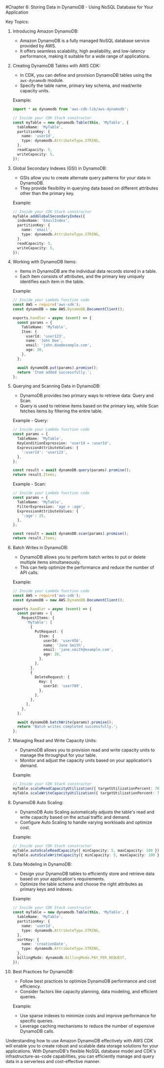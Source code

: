 #Chapter 6: Storing Data in DynamoDB - Using NoSQL Database for Your Application

Key Topics:

1. Introducing Amazon DynamoDB:
   - Amazon DynamoDB is a fully managed NoSQL database service provided by AWS.
   - It offers seamless scalability, high availability, and low-latency performance, making it suitable for a wide range of applications.

2. Creating DynamoDB Tables with AWS CDK:
   - In CDK, you can define and provision DynamoDB tables using the `aws-dynamodb` module.
   - Specify the table name, primary key schema, and read/write capacity units.

   Example:
   ```typescript
   import * as dynamodb from 'aws-cdk-lib/aws-dynamodb';

   // Inside your CDK Stack constructor
   const myTable = new dynamodb.Table(this, 'MyTable', {
     tableName: 'MyTable',
     partitionKey: {
       name: 'userId',
       type: dynamodb.AttributeType.STRING,
     },
     readCapacity: 5,
     writeCapacity: 5,
   });
   ```

3. Global Secondary Indexes (GSI) in DynamoDB:
   - GSIs allow you to create alternate query patterns for your data in DynamoDB.
   - They provide flexibility in querying data based on different attributes other than the primary key.

   Example:
   ```typescript
   // Inside your CDK Stack constructor
   myTable.addGlobalSecondaryIndex({
     indexName: 'EmailIndex',
     partitionKey: {
       name: 'email',
       type: dynamodb.AttributeType.STRING,
     },
     readCapacity: 5,
     writeCapacity: 5,
   });
   ```

4. Working with DynamoDB Items:
   - Items in DynamoDB are the individual data records stored in a table.
   - Each item consists of attributes, and the primary key uniquely identifies each item in the table.

   Example:
   ```typescript
   // Inside your Lambda function code
   const AWS = require('aws-sdk');
   const dynamoDB = new AWS.DynamoDB.DocumentClient();

   exports.handler = async (event) => {
     const params = {
       TableName: 'MyTable',
       Item: {
         userId: 'user123',
         name: 'John Doe',
         email: 'john.doe@example.com',
         age: 30,
       },
     };

     await dynamoDB.put(params).promise();
     return 'Item added successfully.';
   };
   ```

5. Querying and Scanning Data in DynamoDB:
   - DynamoDB provides two primary ways to retrieve data: Query and Scan.
   - Query is used to retrieve items based on the primary key, while Scan fetches items by filtering the entire table.

   Example - Query:
   ```typescript
   // Inside your Lambda function code
   const params = {
     TableName: 'MyTable',
     KeyConditionExpression: 'userId = :userId',
     ExpressionAttributeValues: {
       ':userId': 'user123',
     },
   };

   const result = await dynamoDB.query(params).promise();
   return result.Items;
   ```

   Example - Scan:
   ```typescript
   // Inside your Lambda function code
   const params = {
     TableName: 'MyTable',
     FilterExpression: 'age > :age',
     ExpressionAttributeValues: {
       ':age': 25,
     },
   };

   const result = await dynamoDB.scan(params).promise();
   return result.Items;
   ```

6. Batch Writes in DynamoDB:
   - DynamoDB allows you to perform batch writes to put or delete multiple items simultaneously.
   - This can help optimize the performance and reduce the number of API calls.

   Example:
   ```typescript
   // Inside your Lambda function code
   const AWS = require('aws-sdk');
   const dynamoDB = new AWS.DynamoDB.DocumentClient();

   exports.handler = async (event) => {
     const params = {
       RequestItems: {
         'MyTable': [
           {
             PutRequest: {
               Item: {
                 userId: 'user456',
                 name: 'Jane Smith',
                 email: 'jane.smith@example.com',
                 age: 28,
               },
             },
           },
           {
             DeleteRequest: {
               Key: {
                 userId: 'user789',
               },
             },
           },
         ],
       },
     };

     await dynamoDB.batchWrite(params).promise();
     return 'Batch writes completed successfully.';
   };
   ```

7. Managing Read and Write Capacity Units:
   - DynamoDB allows you to provision read and write capacity units to manage the throughput for your table.
   - Monitor and adjust the capacity units based on your application's demand.

   Example:
   ```typescript
   // Inside your CDK Stack constructor
   myTable.scaleReadCapacityUtilization({ targetUtilizationPercent: 70 });
   myTable.scaleWriteCapacityUtilization({ targetUtilizationPercent: 70 });
   ```

8. DynamoDB Auto Scaling:
   - DynamoDB Auto Scaling automatically adjusts the table's read and write capacity based on the actual traffic and demand.
   - Configure Auto Scaling to handle varying workloads and optimize cost.

   Example:
   ```typescript
   // Inside your CDK Stack constructor
   myTable.autoScaleReadCapacity({ minCapacity: 5, maxCapacity: 100 });
   myTable.autoScaleWriteCapacity({ minCapacity: 5, maxCapacity: 100 });
   ```

9. Data Modeling in DynamoDB:
   - Design your DynamoDB tables to efficiently store and retrieve data based on your application's requirements.
   - Optimize the table schema and choose the right attributes as primary keys and indexes.

   Example:
   ```typescript
   // Inside your CDK Stack constructor
   const myTable = new dynamodb.Table(this, 'MyTable', {
     tableName: 'MyTable',
     partitionKey: {
       name: 'userId',
       type: dynamodb.AttributeType.STRING,
     },
     sortKey: {
       name: 'creationDate',
       type: dynamodb.AttributeType.STRING,
     },
     billingMode: dynamodb.BillingMode.PAY_PER_REQUEST,
   });
   ```

10. Best Practices for DynamoDB:
    - Follow best practices to optimize DynamoDB performance and cost efficiency.
    - Consider factors like capacity planning, data modeling, and efficient queries.

    Example:
    - Use sparse indexes to minimize costs and improve performance for specific queries.
    - Leverage caching mechanisms to reduce the number of expensive DynamoDB calls.

Understanding how to use Amazon DynamoDB effectively with AWS CDK will enable you to create robust and scalable data storage solutions for your applications. With DynamoDB's flexible NoSQL database model and CDK's infrastructure-as-code capabilities, you can efficiently manage and query data in a serverless and cost-effective manner.